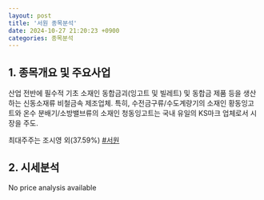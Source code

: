 ```yaml
---
layout: post
title: '서원 종목분석'
date: 2024-10-27 21:20:23 +0900
categories: 종목분석
---
```


## 1. 종목개요 및 주요사업

산업 전반에 필수적 기초 소재인 동합금괴(잉고트 및 빌레트) 및 동합금 제품 등을 생산하는 신동소재류 비철금속 제조업체. 특히, 수전금구류/수도계량기의 소재인 황동잉고트와 온수 분배기/소방밸브류의 소재인 청동잉고트는 국내 유일의 KS마크 업체로서 시장을 주도. 

최대주주는 조시영 외(37.59%)
[#서원](#)

## 2. 시세분석

No price analysis available
